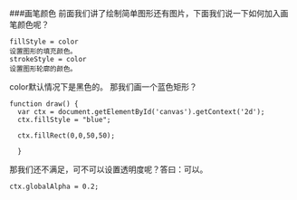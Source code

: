 ###画笔颜色
前面我们讲了绘制简单图形还有图片，下面我们说一下如何加入画笔颜色呢？<br />

```
fillStyle = color
设置图形的填充颜色。
strokeStyle = color
设置图形轮廓的颜色。

```
color默认情况下是黑色的。
那我们画一个蓝色矩形？
```
function draw() {
  var ctx = document.getElementById('canvas').getContext('2d');
  ctx.fillStyle = "blue";

  ctx.fillRect(0,0,50,50);

  }
```
那我们还不满足，可不可以设置透明度呢？答曰：可以。<br />

```
ctx.globalAlpha = 0.2;
```